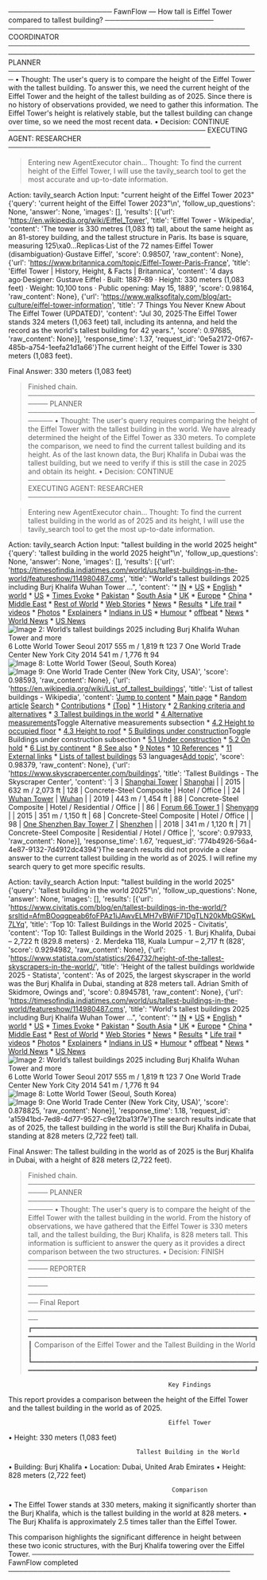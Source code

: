 ───────────────────── FawnFlow — How tall is Eiffel Tower compared to tallest building? ──────────────────────
──────────────────────────────────────────────── COORDINATOR ─────────────────────────────────────────────────
────────────────────────────────────────────────── PLANNER ───────────────────────────────────────────────────
 • Thought: The user's query is to compare the height of the Eiffel Tower with the tallest building. To answer
this, we need the current height of the Eiffel Tower and the height of the tallest building as of 2025. Since
there is no history of observations provided, we need to gather this information. The Eiffel Tower's height is
relatively stable, but the tallest building can change over time, so we need the most recent data.
 • Decision: CONTINUE
──────────────────────────────────────── EXECUTING AGENT: RESEARCHER ─────────────────────────────────────────


> Entering new AgentExecutor chain...
Thought: To find the current height of the Eiffel Tower, I will use the tavily_search tool to get the most accurate and up-to-date information.

Action: tavily_search
Action Input: "current height of the Eiffel Tower 2023"
{'query': 'current height of the Eiffel Tower 2023"\n', 'follow_up_questions': None, 'answer': None, 'images': [], 'results': [{'url': 'https://en.wikipedia.org/wiki/Eiffel_Tower', 'title': 'Eiffel Tower - Wikipedia', 'content': 'The tower is 330 metres (1,083 ft) tall, about the same height as an 81-storey building, and the tallest structure in Paris. Its base is square, measuring 125\xa0...Replicas·List of the 72 names·Eiffel Tower (disambiguation)·Gustave Eiffel', 'score': 0.98507, 'raw_content': None}, {'url': 'https://www.britannica.com/topic/Eiffel-Tower-Paris-France', 'title': 'Eiffel Tower | History, Height, & Facts | Britannica', 'content': '4 days ago·Designer: Gustave Eiffel · Built: 1887–89 · Height: 330 meters (1,083 feet) · Weight: 10,100 tons · Public opening: May 15, 1889', 'score': 0.98164, 'raw_content': None}, {'url': 'https://www.walksofitaly.com/blog/art-culture/eiffel-tower-information', 'title': '7 Things You Never Knew About The Eiffel Tower (UPDATED)', 'content': "Jul 30, 2025·The Eiffel Tower stands 324 meters (1,063 feet) tall, including its antenna, and held the record as the world's tallest building for 42 years.", 'score': 0.97685, 'raw_content': None}], 'response_time': 1.37, 'request_id': '0e5a2172-0f67-485b-a754-1eefa21d1a66'}The current height of the Eiffel Tower is 330 meters (1,083 feet).

Final Answer: 330 meters (1,083 feet)

> Finished chain.
────────────────────────────────────────────────── PLANNER ───────────────────────────────────────────────────
 • Thought: The user's query requires comparing the height of the Eiffel Tower with the tallest building in
the world. We have already determined the height of the Eiffel Tower as 330 meters. To complete the
comparison, we need to find the current tallest building and its height. As of the last known data, the Burj
Khalifa in Dubai was the tallest building, but we need to verify if this is still the case in 2025 and obtain
its height.
 • Decision: CONTINUE
──────────────────────────────────────── EXECUTING AGENT: RESEARCHER ─────────────────────────────────────────


> Entering new AgentExecutor chain...
Thought: To find the current tallest building in the world as of 2025 and its height, I will use the tavily_search tool to get the most up-to-date information.

Action: tavily_search
Action Input: "tallest building in the world 2025 height"
{'query': 'tallest building in the world 2025 height"\n', 'follow_up_questions': None, 'answer': None, 'images': [], 'results': [{'url': 'https://timesofindia.indiatimes.com/world/us/tallest-buildings-in-the-world/featureshow/114980487.cms', 'title': "World's tallest buildings 2025 including Burj Khalifa Wuhan Tower ...", 'content': '*   [IN](https://timesofindia.indiatimes.com/) *   [US](https://timesofindia.indiatimes.com/us) *   [English](https://timesofindia.indiatimes.com/) *   [world](https://timesofindia.indiatimes.com/world) *   [US](https://timesofindia.indiatimes.com/world/us) *   [Times Evoke](https://timesofindia.indiatimes.com/world/times-evoke)  *   [Pakistan](https://timesofindia.indiatimes.com/world/pakistan)  *   [South Asia](https://timesofindia.indiatimes.com/world/south-asia)  *   [UK](https://timesofindia.indiatimes.com/world/uk)  *   [Europe](https://timesofindia.indiatimes.com/world/europe)  *   [China](https://timesofindia.indiatimes.com/world/china)  *   [Middle East](https://timesofindia.indiatimes.com/world/middle-east)  *   [Rest of World](https://timesofindia.indiatimes.com/world/rest-of-world)  *   [Web Stories](https://timesofindia.indiatimes.com/world/web-stories) *   [News](https://timesofindia.indiatimes.com/world/us/us-presidential-elections/news) *   [Results](https://timesofindia.indiatimes.com/world/us/us-presidential-elections/results) *   [Life trail](https://timesofindia.indiatimes.com/world/us/us-presidential-elections/donald-trump-vs-kamala-harris) *   [videos](https://timesofindia.indiatimes.com/videos/world/us/us-presidential-elections) *   [Photos](https://timesofindia.indiatimes.com/world/us/us-presidential-elections/photos) *   [Explainers](https://timesofindia.indiatimes.com/world/us/us-presidential-elections/explainers) *   [Indians in US](https://timesofindia.indiatimes.com/world/us/us-presidential-elections/indians-in-us) *   [Humour](https://timesofindia.indiatimes.com/world/us/us-presidential-elections/humour) *   [offbeat](https://timesofindia.indiatimes.com/world/us/us-presidential-elections/offbeat) *   [News](https://timesofindia.indiatimes.com/) *   [World News](https://timesofindia.indiatimes.com/world) *   [US News](https://timesofindia.indiatimes.com/world/us) ![Image 2: World’s tallest buildings 2025 including Burj Khalifa Wuhan Tower and more](https://static.toiimg.com/thumb/msid-114980820,imgsize-84630,width-400,resizemode-4/worlds-tallest-buildings-2024-including-burj-khalifa-wuhan-tower-and-more.jpg) 6 Lotte World Tower Seoul 2017 555 m / 1,819 ft 123 7 One World Trade Center New York City 2014 541 m / 1,776 ft 94 ![Image 8: Lotte World Tower (Seoul, South Korea)](https://static.toiimg.com/thumb/imgsize-23456,msid-115019088,width-600,resizemode-4/lotte-world-tower-seoul-south-korea.jpg) ![Image 9: One World Trade Center (New York City, USA)](https://static.toiimg.com/thumb/imgsize-23456,msid-115019104,width-600,resizemode-4/one-world-trade-center-new-york-city-usa.jpg)', 'score': 0.98593, 'raw_content': None}, {'url': 'https://en.wikipedia.org/wiki/List_of_tallest_buildings', 'title': 'List of tallest buildings - Wikipedia', 'content': '[Jump to content](https://en.wikipedia.org/wiki/List_of_tallest_buildings#bodyContent) *   [Main page](https://en.wikipedia.org/wiki/Main_Page "Visit the main page [z]") *   [Random article](https://en.wikipedia.org/wiki/Special:Random "Visit a randomly selected article [x]") [Search](https://en.wikipedia.org/wiki/Special:Search "Search Wikipedia [f]") *   [Contributions](https://en.wikipedia.org/wiki/Special:MyContributions "A list of edits made from this IP address [y]") *   [(Top)](https://en.wikipedia.org/wiki/List_of_tallest_buildings#) *   [1 History](https://en.wikipedia.org/wiki/List_of_tallest_buildings#History) *   [2 Ranking criteria and alternatives](https://en.wikipedia.org/wiki/List_of_tallest_buildings#Ranking_criteria_and_alternatives) *   [3 Tallest buildings in the world](https://en.wikipedia.org/wiki/List_of_tallest_buildings#Tallest_buildings_in_the_world) *   [4 Alternative measurements](https://en.wikipedia.org/wiki/List_of_tallest_buildings#Alternative_measurements)Toggle Alternative measurements subsection *   [4.2 Height to occupied floor](https://en.wikipedia.org/wiki/List_of_tallest_buildings#Height_to_occupied_floor) *   [4.3 Height to roof](https://en.wikipedia.org/wiki/List_of_tallest_buildings#Height_to_roof) *   [5 Buildings under construction](https://en.wikipedia.org/wiki/List_of_tallest_buildings#Buildings_under_construction)Toggle Buildings under construction subsection *   [5.1 Under construction](https://en.wikipedia.org/wiki/List_of_tallest_buildings#Under_construction) *   [5.2 On hold](https://en.wikipedia.org/wiki/List_of_tallest_buildings#On_hold) *   [6 List by continent](https://en.wikipedia.org/wiki/List_of_tallest_buildings#List_by_continent) *   [8 See also](https://en.wikipedia.org/wiki/List_of_tallest_buildings#See_also) *   [9 Notes](https://en.wikipedia.org/wiki/List_of_tallest_buildings#Notes) *   [10 References](https://en.wikipedia.org/wiki/List_of_tallest_buildings#References) *   [11 External links](https://en.wikipedia.org/wiki/List_of_tallest_buildings#External_links) *   [Lists of tallest buildings](https://en.wikipedia.org/wiki/Category:Lists_of_tallest_buildings "Category:Lists of tallest buildings") 53 languages[Add topic](https://en.wikipedia.org/wiki/List_of_tallest_buildings#)', 'score': 0.98379, 'raw_content': None}, {'url': 'https://www.skyscrapercenter.com/buildings', 'title': 'Tallest Buildings - The Skyscraper Center', 'content': '| 3 | [Shanghai Tower](https://www.skyscrapercenter.com/building/shanghai-tower/56) | [Shanghai](https://www.skyscrapercenter.com/city/shanghai) |  | 2015 | 632 m / 2,073 ft | 128 | Concrete-Steel Composite | Hotel / Office | | 24 | [Wuhan Tower](https://www.skyscrapercenter.com/building/wuhan-tower/8823) | [Wuhan](https://www.skyscrapercenter.com/city/wuhan) |  | 2019 | 443 m / 1,454 ft | 88 | Concrete-Steel Composite | Hotel / Residential / Office | | 86 | [Forum 66 Tower 1](https://www.skyscrapercenter.com/building/forum-66-tower-1/414) | [Shenyang](https://www.skyscrapercenter.com/city/shenyang) |  | 2015 | 351 m / 1,150 ft | 68 | Concrete-Steel Composite | Hotel / Office | | 98 | [One Shenzhen Bay Tower 7](https://www.skyscrapercenter.com/building/one-shenzhen-bay-tower-7/13245) | [Shenzhen](https://www.skyscrapercenter.com/city/shenzhen) |  | 2018 | 341 m / 1,120 ft | 71 | Concrete-Steel Composite | Residential / Hotel / Office |', 'score': 0.97933, 'raw_content': None}], 'response_time': 1.67, 'request_id': '774b4926-56a4-4e87-9132-7d4912dc4394'}The search results did not provide a clear answer to the current tallest building in the world as of 2025. I will refine my search query to get more specific results.

Action: tavily_search
Action Input: "tallest building in the world 2025"
{'query': 'tallest building in the world 2025"\n', 'follow_up_questions': None, 'answer': None, 'images': [], 'results': [{'url': 'https://www.civitatis.com/blog/en/tallest-buildings-in-the-world/?srsltid=AfmBOoqgpeab6foFPAz1iJAwvELMH7vBWiF71DgTLN20kMbGSKwL7LYq', 'title': 'Top 10: Tallest Buildings in the World 2025 - Civitatis', 'content': 'Top 10: Tallest Buildings in the World 2025 · 1. Burj Khalifa, Dubai – 2,722 ft (829.8 meters) · 2. Merdeka 118, Kuala Lumpur – 2,717 ft (828', 'score': 0.9294982, 'raw_content': None}, {'url': 'https://www.statista.com/statistics/264732/height-of-the-tallest-skyscrapers-in-the-world/', 'title': 'Height of the tallest buildings worldwide 2025 - Statista', 'content': 'As of 2025, the largest skyscraper in the world was the Burj Khalifa in Dubai, standing at 828 meters tall. Adrian Smith of Skidmore, Owings and', 'score': 0.8945781, 'raw_content': None}, {'url': 'https://timesofindia.indiatimes.com/world/us/tallest-buildings-in-the-world/featureshow/114980487.cms', 'title': "World's tallest buildings 2025 including Burj Khalifa Wuhan Tower ...", 'content': '*   [IN](https://timesofindia.indiatimes.com/) *   [US](https://timesofindia.indiatimes.com/us) *   [English](https://timesofindia.indiatimes.com/) *   [world](https://timesofindia.indiatimes.com/world) *   [US](https://timesofindia.indiatimes.com/world/us) *   [Times Evoke](https://timesofindia.indiatimes.com/world/times-evoke)  *   [Pakistan](https://timesofindia.indiatimes.com/world/pakistan)  *   [South Asia](https://timesofindia.indiatimes.com/world/south-asia)  *   [UK](https://timesofindia.indiatimes.com/world/uk)  *   [Europe](https://timesofindia.indiatimes.com/world/europe)  *   [China](https://timesofindia.indiatimes.com/world/china)  *   [Middle East](https://timesofindia.indiatimes.com/world/middle-east)  *   [Rest of World](https://timesofindia.indiatimes.com/world/rest-of-world)  *   [Web Stories](https://timesofindia.indiatimes.com/world/web-stories) *   [News](https://timesofindia.indiatimes.com/world/us/us-presidential-elections/news) *   [Results](https://timesofindia.indiatimes.com/world/us/us-presidential-elections/results) *   [Life trail](https://timesofindia.indiatimes.com/world/us/us-presidential-elections/donald-trump-vs-kamala-harris) *   [videos](https://timesofindia.indiatimes.com/videos/world/us/us-presidential-elections) *   [Photos](https://timesofindia.indiatimes.com/world/us/us-presidential-elections/photos) *   [Explainers](https://timesofindia.indiatimes.com/world/us/us-presidential-elections/explainers) *   [Indians in US](https://timesofindia.indiatimes.com/world/us/us-presidential-elections/indians-in-us) *   [Humour](https://timesofindia.indiatimes.com/world/us/us-presidential-elections/humour) *   [offbeat](https://timesofindia.indiatimes.com/world/us/us-presidential-elections/offbeat) *   [News](https://timesofindia.indiatimes.com/) *   [World News](https://timesofindia.indiatimes.com/world) *   [US News](https://timesofindia.indiatimes.com/world/us) ![Image 2: World’s tallest buildings 2025 including Burj Khalifa Wuhan Tower and more](https://static.toiimg.com/thumb/msid-114980820,imgsize-84630,width-400,resizemode-4/worlds-tallest-buildings-2024-including-burj-khalifa-wuhan-tower-and-more.jpg) 6 Lotte World Tower Seoul 2017 555 m / 1,819 ft 123 7 One World Trade Center New York City 2014 541 m / 1,776 ft 94 ![Image 8: Lotte World Tower (Seoul, South Korea)](https://static.toiimg.com/thumb/imgsize-23456,msid-115019088,width-600,resizemode-4/lotte-world-tower-seoul-south-korea.jpg) ![Image 9: One World Trade Center (New York City, USA)](https://static.toiimg.com/thumb/imgsize-23456,msid-115019104,width-600,resizemode-4/one-world-trade-center-new-york-city-usa.jpg)', 'score': 0.878825, 'raw_content': None}], 'response_time': 1.18, 'request_id': 'a15941bd-7ed8-4d77-9527-c9e12ba13f7e'}The search results indicate that as of 2025, the tallest building in the world is still the Burj Khalifa in Dubai, standing at 828 meters (2,722 feet) tall.

Final Answer: The tallest building in the world as of 2025 is the Burj Khalifa in Dubai, with a height of 828 meters (2,722 feet).

> Finished chain.
────────────────────────────────────────────────── PLANNER ───────────────────────────────────────────────────
 • Thought: The user's query is to compare the height of the Eiffel Tower with the tallest building in the
world. From the history of observations, we have gathered that the Eiffel Tower is 330 meters tall, and the
tallest building, the Burj Khalifa, is 828 meters tall. This information is sufficient to answer the query as
it provides a direct comparison between the two structures.
 • Decision: FINISH
────────────────────────────────────────────────── REPORTER ──────────────────────────────────────────────────
──────────────────────────────────────────────── Final Report ────────────────────────────────────────────────
┏━━━━━━━━━━━━━━━━━━━━━━━━━━━━━━━━━━━━━━━━━━━━━━━━━━━━━━━━━━━━━━━━━━━━━━━━━━━━━━━━━━━━━━━━━━━━━━━━━━━━━━━━━━━━┓
┃                    Comparison of the Eiffel Tower and the Tallest Building in the World                    ┃
┗━━━━━━━━━━━━━━━━━━━━━━━━━━━━━━━━━━━━━━━━━━━━━━━━━━━━━━━━━━━━━━━━━━━━━━━━━━━━━━━━━━━━━━━━━━━━━━━━━━━━━━━━━━━━┛


                                                 Key Findings

This report provides a comparison between the height of the Eiffel Tower and the tallest building in the world
as of 2025.

                                                 Eiffel Tower

 • Height: 330 meters (1,083 feet)

                                        Tallest Building in the World

 • Building: Burj Khalifa
 • Location: Dubai, United Arab Emirates
 • Height: 828 meters (2,722 feet)


                                                  Comparison

 • The Eiffel Tower stands at 330 meters, making it significantly shorter than the Burj Khalifa, which is the
   tallest building in the world at 828 meters.
 • The Burj Khalifa is approximately 2.5 times taller than the Eiffel Tower.

This comparison highlights the significant difference in height between these two iconic structures, with the
Burj Khalifa towering over the Eiffel Tower.
───────────────────────────────────────────── FawnFlow completed ─────────────────────────────────────────────